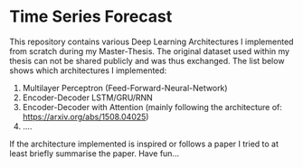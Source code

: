 # Time Series Forecast
This repository contains various Deep Learning Architectures I implemented from scratch during my Master-Thesis. The original dataset used within my thesis can not be shared publicly and was thus exchanged. The list below shows which architectures I implemented:

1) Multilayer Perceptron (Feed-Forward-Neural-Network)
2) Encoder-Decoder LSTM/GRU/RNN
3) Encoder-Decoder with Attention (mainly following the architecture of: https://arxiv.org/abs/1508.04025)
4) ....

If the architecture implemented is inspired or follows a paper I tried to at least briefly summarise the paper.
Have fun...
